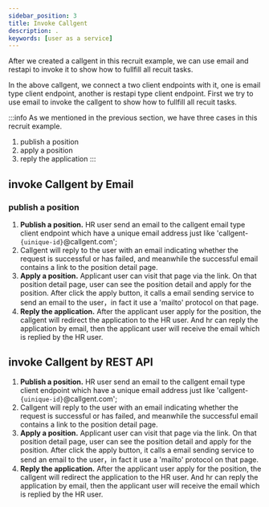 ```yaml
---
sidebar_position: 3
title: Invoke Callgent
description: .
keywords: [user as a service]
---
```

After we created a callgent in this recruit example, we can use email and restapi to invoke it to show how to fullfill all recuit tasks.

In the above callgent, we connect a two client endpoints with it, one is email type client endpoint, another is restapi type client endpoint. First we try to use email to invoke the callgent to show how to fullfill all recuit tasks.

:::info
As we mentioned in the previous section, we have three cases in this recruit example.
1. publish a position
2. apply a position
3. reply the application
:::

## invoke Callgent by Email
### publish a position
1. **Publish a position.** HR user send an email to the callgent email type client endpoint which have a unique email address just like 'callgent-```{uinique-id}```@callgent.com';
2. Callgent will reply to the user with an email indicating whether the request is successful or has failed, and meanwhile the successful email contains a link to the position detail page.
3. **Apply a position.** Applicant user can visit that page via the link. On that position detail page, user can see the position detail and apply for the position. After click the apply button, it calls a email sending service to send an email to the user，in fact it use a 'mailto' protocol on that page.
4. **Reply the application.** After the applicant user apply for the position, the callgent will redirect the application to the HR user. And hr can reply the application by email, then the applicant user will receive the email which is replied by the HR user.

## invoke Callgent by REST API
1. **Publish a position.** HR user send an email to the callgent email type client endpoint which have a unique email address just like 'callgent-```{uinique-id}```@callgent.com';
2. Callgent will reply to the user with an email indicating whether the request is successful or has failed, and meanwhile the successful email contains a link to the position detail page.
3. **Apply a position.** Applicant user can visit that page via the link. On that position detail page, user can see the position detail and apply for the position. After click the apply button, it calls a email sending service to send an email to the user，in fact it use a 'mailto' protocol on that page.
4. **Reply the application.** After the applicant user apply for the position, the callgent will redirect the application to the HR user. And hr can reply the application by email, then the applicant user will receive the email which is replied by the HR user.
